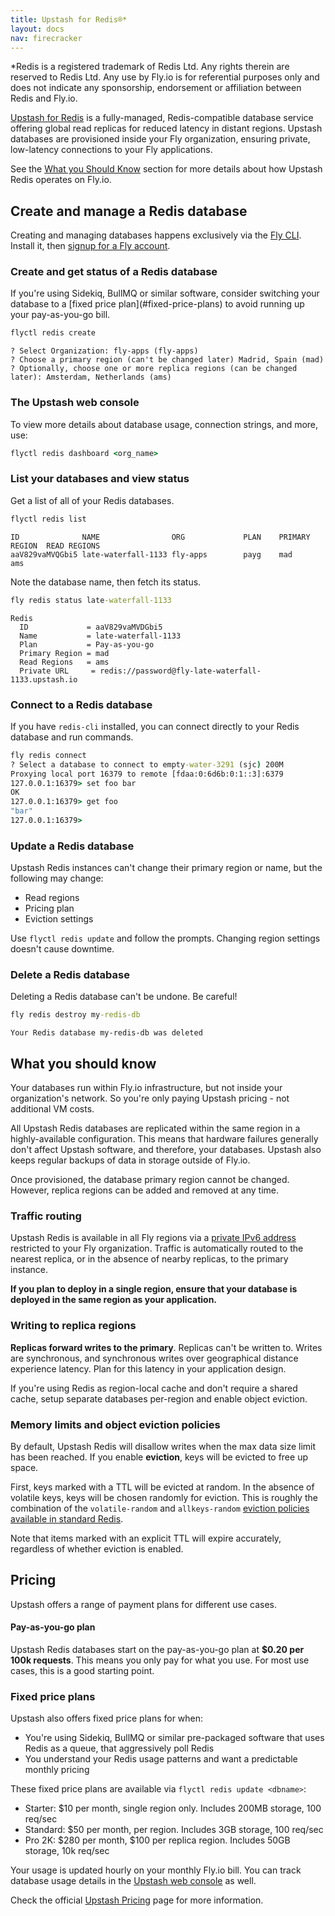 ```yaml
---
title: Upstash for Redis®*
layout: docs
nav: firecracker
---
```


<aside class="callout">
  &#42;Redis is a registered trademark of Redis Ltd. Any rights therein are reserved to Redis Ltd. Any use by Fly.io is for referential purposes only and does not indicate any sponsorship, endorsement or affiliation between Redis and Fly.io.
</aside>

[Upstash for Redis](https://docs.upstash.com/redis) is a fully-managed, Redis-compatible database service offering global read replicas for reduced latency in distant regions. Upstash databases are provisioned inside your Fly organization, ensuring private, low-latency connections to your Fly applications.

See the [What you Should Know](#what-you-should-know) section for more details about how Upstash Redis operates on Fly.io.

## Create and manage a Redis database

Creating and managing databases happens exclusively via the [Fly CLI](/docs/flyctl/install/). Install it, then [signup for a Fly account](/docs/getting-started/sign-up-sign-in/).

### Create and get status of a Redis database

<aside class="callout">
  If you're using Sidekiq, BullMQ or similar software, consider switching your database to a [fixed price plan](#fixed-price-plans) to avoid running up your pay-as-you-go bill.
</aside>

```cmd
flyctl redis create
```
```output
? Select Organization: fly-apps (fly-apps)
? Choose a primary region (can't be changed later) Madrid, Spain (mad)
? Optionally, choose one or more replica regions (can be changed later): Amsterdam, Netherlands (ams)
```

### The Upstash web console

To view more details about database usage, connection strings, and more, use:

```cmd
flyctl redis dashboard <org_name>
```

### List your databases and view status
Get a list of all of your Redis databases.

```cmd
flyctl redis list
```
```output
ID             	NAME               	ORG          	PLAN	PRIMARY REGION	READ REGIONS
aaV829vaMVQGbi5	late-waterfall-1133	fly-apps     	payg	mad           	ams
```

Note the database name, then fetch its status.

```cmd
fly redis status late-waterfall-1133
```
```output
Redis
  ID             = aaV829vaMVDGbi5
  Name           = late-waterfall-1133
  Plan           = Pay-as-you-go
  Primary Region = mad
  Read Regions   = ams
  Private URL     = redis://password@fly-late-waterfall-1133.upstash.io
```

### Connect to a Redis database

If you have `redis-cli` installed, you can connect directly to your Redis database and run commands.

```cmd
fly redis connect
? Select a database to connect to empty-water-3291 (sjc) 200M
Proxying local port 16379 to remote [fdaa:0:6d6b:0:1::3]:6379
127.0.0.1:16379> set foo bar
OK
127.0.0.1:16379> get foo
"bar"
127.0.0.1:16379>
```

### Update a Redis database

Upstash Redis instances can't change their primary region or name, but the following may change:

* Read regions
* Pricing plan
* Eviction settings

Use `flyctl redis update` and follow the prompts. Changing region settings doesn't cause downtime.

### Delete a Redis database

Deleting a Redis database can't be undone. Be careful!

```cmd
fly redis destroy my-redis-db
```
```output
Your Redis database my-redis-db was deleted
```

## What you should know

Your databases run within Fly.io infrastructure, but not inside your organization's network. So you're only paying Upstash pricing - not additional VM costs.

All Upstash Redis databases are replicated within the same region in a highly-available configuration. This means that hardware failures generally don't affect Upstash software, and therefore, your databases. Upstash also keeps regular backups of data in storage outside of Fly.io.

Once provisioned, the database primary region cannot be changed. However, replica regions can be added and removed at any time.

### Traffic routing

Upstash Redis is available in all Fly regions via a [private IPv6 address](/docs/networking/flycast/) restricted to your Fly organization. Traffic is automatically routed to the nearest replica, or in the absence of nearby replicas, to the primary instance.

**If you plan to deploy in a single region, ensure that your database is deployed in the same region as your application.**

### Writing to replica regions

**Replicas forward writes to the primary**. Replicas can't be written to. Writes are synchronous, and synchronous writes over geographical distance experience latency. Plan for this latency in your application design.

If you're using Redis as region-local cache and don't require a shared cache, setup separate databases per-region and enable object eviction.

### Memory limits and object eviction policies

By default, Upstash Redis will disallow writes when the max data size limit has been reached. If you enable **eviction**, keys will be evicted to free up space.

First, keys marked with a TTL will be evicted at random. In the absence of volatile keys, keys will be chosen randomly for eviction. This is roughly the combination of the `volatile-random` and `allkeys-random` [eviction policies available in standard Redis](https://redis.io/docs/manual/eviction/).

Note that items marked with an explicit TTL will expire accurately, regardless of whether eviction is enabled.

## Pricing

Upstash offers a range of payment plans for different use cases.

#### Pay-as-you-go plan

Upstash Redis databases start on the pay-as-you-go plan at **$0.20 per 100k requests**. This means you only pay for what you use. For most use cases, this is a good starting point.

### Fixed price plans

Upstash also offers fixed price plans for when:

* You're using Sidekiq, BullMQ or similar pre-packaged software that uses Redis as a queue, that aggressively poll Redis
* You understand your Redis usage patterns and want a predictable monthly pricing

These fixed price plans are available via `flyctl redis update <dbname>`:

* Starter: $10 per month, single region only. Includes 200MB storage, 100 req/sec
* Standard: $50 per month, per region. Includes 3GB storage, 100 req/sec
* Pro 2K: $280 per month, $100 per replica region. Includes 50GB storage, 10k req/sec

Your usage is updated hourly on your monthly Fly.io bill. You can track database usage details in the [Upstash web console](#the-upstash-web-console) as well.


Check the official [Upstash Pricing](https://upstash.com/pricing) page for more information.
